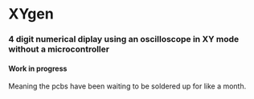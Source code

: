 # XYgen
### 4 digit numerical diplay using an oscilloscope in XY mode without a microcontroller

#### Work in progress
Meaning the pcbs have been waiting to be soldered up for like a month.
